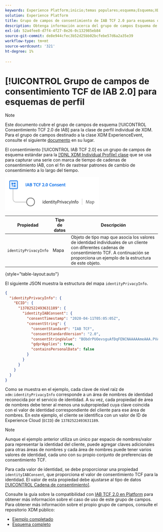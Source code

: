 ```yaml
---
keywords: Experience Platform;inicio;temas populares;esquema;Esquema;XDM;perfil individual;campos;esquemas;Esquemas;Diseño de esquema;grupo de campos;grupo de campos;iab;tcf;consentimiento;
solution: Experience Platform
title: Grupo de campos de consentimiento de IAB TCF 2.0 para esquemas de perfil
description: Obtenga información acerca del grupo de campos Esquema de consentimiento TCF 2.0 de IAB para la clase Perfil individual de XDM.
exl-id: 52a4fee8-d7f4-4f27-8e26-0c132985eb84
source-git-commit: de8e944cfec3b52d25bb02bcfebe57d6a2a35e39
workflow-type: tm+mt
source-wordcount: '321'
ht-degree: 1%

---
```


# [!UICONTROL Grupo de campos de consentimiento TCF de IAB 2.0] para esquemas de perfil

>[!NOTE]
>
>Este documento cubre el grupo de campos de esquema [!UICONTROL Consentimiento TCF 2.0 de IAB] para la clase de perfil individual de XDM. Para el grupo de campos destinado a la clase XDM ExperienceEvent, consulte el siguiente [documento](../event/iab.md) en su lugar.

El consentimiento [!UICONTROL IAB TCF 2.0] es un grupo de campos de esquema estándar para la [[!DNL XDM Individual Profile] clase](../../classes/individual-profile.md) que se usa para capturar una serie con marca de tiempo de cadenas de consentimiento IAB, con el fin de rastrear patrones de cambio de consentimiento a lo largo del tiempo.

![](../../images/field-groups/iab-profile.png)

| Propiedad | Tipo de datos | Descripción |
| --- | --- | --- |
| `identityPrivacyInfo` | Mapa | Objeto de tipo map que asocia los valores de identidad individuales de un cliente con diferentes cadenas de consentimiento TCF. A continuación se proporciona un ejemplo de la estructura de este objeto. |

{style="table-layout:auto"}

El siguiente JSON muestra la estructura del mapa `identityPrivacyInfo`.

```json
{
  "identityPrivacyInfo": {
    "ECID": {
      "13782522493631189": {
        "identityIABConsent": {
          "consentTimestamp": "2020-04-11T05:05:05Z",
          "consentString": {
            "consentStandard": "IAB TCF",
            "consentStandardVersion": "2.0",
            "consentStringValue": "BObdrPUOevsguAfDqFENCNAAAAAmeAAA.PVAfDObdrA.DqFENCAmeAENCDA",
            "gdprApplies": true,
            "containsPersonalData": false
          }
        }
      }
    }
  }
}
```

Como se muestra en el ejemplo, cada clave de nivel raíz de `xdm:identityPrivacyInfo` corresponde a un área de nombres de identidad reconocida por el servicio de identidad. A su vez, cada propiedad de área de nombres debe tener al menos una subpropiedad cuya clave coincida con el valor de identidad correspondiente del cliente para ese área de nombres. En este ejemplo, el cliente se identifica con un valor de ID de Experience Cloud (`ECID`) de `13782522493631189`.

>[!NOTE]
>
>Aunque el ejemplo anterior utiliza un único par espacio de nombres/valor para representar la identidad del cliente, puede agregar claves adicionales para otras áreas de nombres y cada área de nombres puede tener varios valores de identidad, cada uno con su propio conjunto de preferencias de consentimiento TCF.

Para cada valor de identidad, se debe proporcionar una propiedad `identityIABConsent`, que proporciona el valor de consentimiento TCF para la identidad. El valor de esta propiedad debe ajustarse al tipo de datos [[!UICONTROL Cadena de consentimiento]](../../data-types/consent-string.md).

Consulte la guía sobre la compatibilidad con [IAB TCF 2.0 en Platform](../../../landing/governance-privacy-security/consent/iab/overview.md) para obtener más información sobre el caso de uso de este grupo de campos. Para obtener más información sobre el propio grupo de campos, consulte el repositorio XDM público:

* [Ejemplo completado](https://github.com/adobe/xdm/blob/master/components/fieldgroups/profile/profile-privacy.example.1.json)
* [Esquema completo](https://github.com/adobe/xdm/blob/master/components/fieldgroups/profile/profile-privacy.schema.json)
